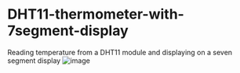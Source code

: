 # DHT11-thermometer-with-7segment-display
Reading temperature from a DHT11 module and displaying on a seven segment display
![image](https://user-images.githubusercontent.com/62056954/216805202-fb04c22f-882a-41cf-9c09-1f369b2682cd.png)
